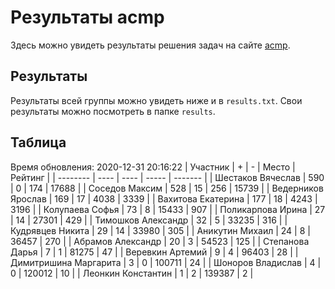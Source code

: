 # Результаты acmp
Здесь можно увидеть результаты решения задач на сайте [acmp](https://acmp.ru). 

## Результаты
Результаты всей группы можно увидеть ниже и в `results.txt`.
Свои результаты можно посмотреть в папке `results`.

## Таблица
Время обновления: 2020-12-31 20:16:22
| Участник | +    | -    | Место | Рейтинг |
| -------- | ---- | ---- | ----- | ------- |
| Шестаков Вячеслав | 590 | 0 | 174 | 17688 |
| Соседов Максим | 528 | 15 | 256 | 15739 |
| Ведерников Ярослав | 169 | 17 | 4038 | 3339 |
| Вахитова Екатерина | 177 | 18 | 4243 | 3196 |
| Колупаева Софья | 73 | 8 | 15433 | 907 |
| Поликарпова Ирина | 27 | 14 | 27301 | 429 |
| Тимошков Александр | 32 | 5 | 33235 | 316 |
| Кудрявцев Никита | 29 | 14 | 33980 | 305 |
| Аникутин Михаил | 24 | 8 | 36457 | 270 |
| Абрамов Александр | 20 | 3 | 54523 | 125 |
| Степанова Дарья | 7 | 1 | 81275 | 47 |
| Веревкин Артемий | 9 | 4 | 96403 | 28 |
| Димитришина Маргарита | 3 | 0 | 100711 | 24 |
| Шоноров Владислав | 4 | 0 | 120012 | 10 |
| Леонкин Константин | 1 | 2 | 139387 | 2 |
